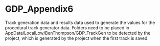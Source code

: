 # GDP_Appendix6
Track generation data and results data used to generate the values for the procedural track generator data.
Folders need to be placed in AppData/LocalLow/BenThompson/GDP_TrackGen to be detected by the project, which is generated by the project when the first track is saved
